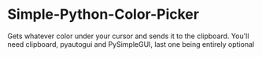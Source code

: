 # Simple-Python-Color-Picker
Gets whatever color under your cursor and sends it to the clipboard. You'll need clipboard, pyautogui and PySimpleGUI, last one being entirely optional
